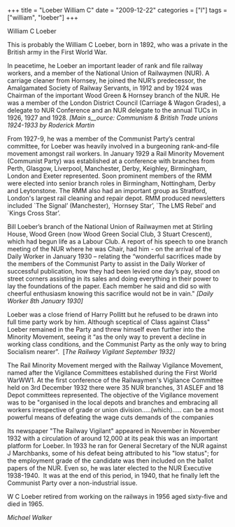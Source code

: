 +++
title = "Loeber William C"
date = "2009-12-22"
categories = ["l"]
tags = ["william", "loeber"]
+++

William C Loeber

This is probably the William C Loeber, born in 1892, who was a private in the British army in the First World War. 

In peacetime, he Loeber an important leader of rank and file railway workers, and a member of the National Union of Railwaymen (NUR). A carriage cleaner from Hornsey, he joined the NUR’s predecessor, the Amalgamated Society of Railway Servants, in 1912 and by 1924 was Chairman of the important Wood Green & Hornsey branch of the NUR. He was a member of the London District Council (Carriage & Wagon Grades), a delegate to NUR Conference and an NUR delegate to the annual TUCs in 1926, 1927 and 1928. _\[Main s__ource: Communism & British Trade unions 1924-1933 by Roderick Martin_

From 1927-9, he was a member of the Communist Party’s central committee, for Loeber was heavily involved in a burgeoning rank-and-file movement amongst rail workers. In January 1929 a Rail Minority Movement (Communist Party) was established at a conference with branches from Perth, Glasgow, Liverpool, Manchester, Derby, Keighley, Birmingham, London and Exeter represented. Soon prominent members of the RMM were elected into senior branch roles in Birmingham, Nottingham, Derby and Leytonstone. The RMM also had an important group as Stratford, London's largest rail cleaning and repair depot. RMM produced newsletters included \`The Signal’ (Manchester), \`Hornsey Star’, \`The LMS Rebel’ and \`Kings Cross Star’.

Bill Loeber’s branch of the National Union of Railwaymen met at Stirling House, Wood Green (now Wood Green Social Club, 3 Stuart Crescent), which had begun life as a Labour Club. A report of his speech to one branch meeting of the NUR where he was Chair, had him - on the arrival of the Daily Worker in January 1930 – relating the “wonderful sacrifices made by the members of the Communist Party to assist in the Daily Worker of successful publication, how they had been levied one day’s pay, stood on street corners assisting in its sales and doing everything in their power to lay the foundations of the paper. Each member he said and did so with cheerful enthusiasm knowing this sacrifice would not be in vain." _\[Daily Worker 8th January 1930\]_

Loeber was a close friend of Harry Pollitt but he refused to be drawn into full time party work by him. Although sceptical of Class against Class" Loeber remained in the Party and threw himself even further into the Minority Movement, seeing it “as the only way to prevent a decline in working class conditions, and the Communist Party as the only way to bring Socialism nearer”.  \[_The Railway Vigilant September 1932\]_

  
The Rail Minority Movement merged with the Railway Vigilance Movement, named after the Vigilance Committees established during the First World WarWW1. At the first conference of the Railwaymen's Vigilance Committee held on 3rd December 1932 there were 35 NUR branches, 31 ASLEF and 18 Depot committees represented. The objective of the Vigilance movement was to be "organised in the local depots and branches and embracing all workers irrespective of grade or union division.....(which)..... can be a most powerful means of defeating the wage cuts demands of the companies  
  
Its newspaper "The Railway Vigilant" appeared in November in November 1932 with a circulation of around 12,000 at its peak this was an important platform for Loeber. In 1933 he ran for General Secretary of the NUR against J Marchbanks, some of his defeat being attributed to his "low status"; for the employment grade of the candidate was then included on the ballot papers of the NUR. Even so, he was later elected to the NUR Executive 1938-1940.  It was at the end of this period, in 1940, that he finally left the Communist Party over a non-industrial issue.

W C Loeber retired from working on the railways in 1956 aged sixty-five and died in 1965. 
  
_Michael Walker_
